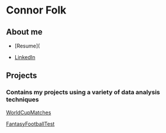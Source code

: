 # Connor Folk
## About me
* [Resume](

* [LinkedIn](https://www.linkedin.com/in/connor-folk-44ab58173/)

## Projects

### Contains my projects using a variety of data analysis techniques

[WorldCupMatches](https://connorfolk.github.io/Projects/WorldCupMatches/Final_Paper_Group_17_Connor.html)

[FantasyFootballTest](https://connorfolk.github.io/Projects/Fantasy_Football.html)
